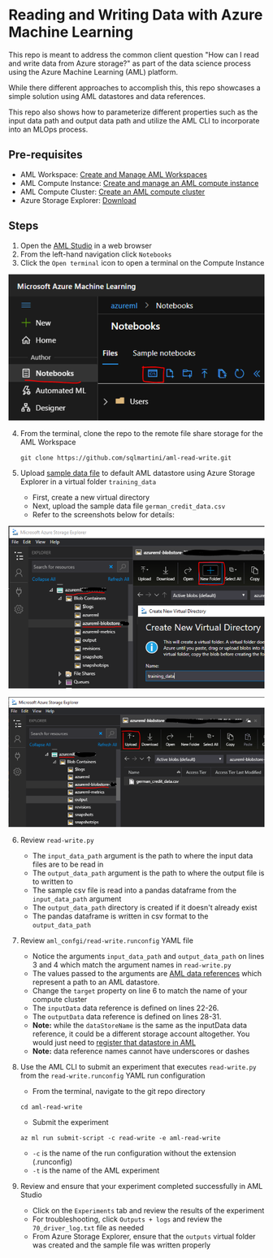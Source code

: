 # Reading and Writing Data with Azure Machine Learning

This repo is meant to address the common client question "How can I read and write data from Azure storage?" as part of the data science process using the Azure Machine Learning (AML) platform.

While there different approaches to accomplish this, this repo showcases a simple solution using AML datastores and data references.  

This repo also shows how to parameterize different properties such as the input data path and output data path and utilize the AML CLI to incorporate into an MLOps process.

## Pre-requisites

* AML Workspace: [Create and Manage AML Workspaces](https://docs.microsoft.com/en-us/azure/machine-learning/how-to-manage-workspace?tabs=azure-portal)
* AML Compute Instance: [Create and manage an AML compute instance](https://docs.microsoft.com/en-us/azure/machine-learning/how-to-create-manage-compute-instance?tabs=azure-studio)
* AML Compute Cluster: [Create an AML compute cluster](https://docs.microsoft.com/en-us/azure/machine-learning/how-to-create-attach-compute-cluster?tabs=python)
* Azure Storage Explorer:  [Download](https://azure.microsoft.com/en-us/features/storage-explorer/)

## Steps

1.  Open the [AML Studio](https://ml.azure.com) in a web browser
2.  From the left-hand navigation click `Notebooks`
3.  Click the `Open terminal` icon to open a terminal on the Compute Instance

![alt text](media/open-terminal.PNG "Open terminal")

4.  From the terminal, clone the repo to the remote file share storage for the AML Workspace

    ```
    git clone https://github.com/sqlmartini/aml-read-write.git
    ```
5.  Upload [sample data file](/german_credit_data.csv) to default AML datastore using Azure Storage Explorer in a virtual folder `training_data`
    * First, create a new virtual directory
    * Next, upload the sample data file `german_credit_data.csv`
    * Refer to the screenshots below for details:

![alt text](media/create-virtual-directory.PNG "Create virtual directory")

    

![alt text](media/upload-sample-data.PNG "Upload sample data file")

6.  Review `read-write.py`
    * The `input_data_path` argument is the path to where the input data files are to be read in
    * The `output_data_path` argument is the path to where the output file is to written to
    * The sample csv file is read into a pandas dataframe from the `input_data_path` argument
    * The `output_data_path` directory is created if it doesn't already exist
    * The pandas dataframe is written in csv format to the `output_data_path`

6.  Review `aml_confgi/read-write.runconfig` YAML file
    * Notice the arguments `input_data_path` and `output_data_path` on lines 3 and 4 which match the argument names in `read-write.py`
    * The values passed to the arguments are [AML data references](https://docs.microsoft.com/en-us/python/api/azureml-core/azureml.data.data_reference.datareference?view=azure-ml-py) which represent a path to an AML datastore.  
    * Change the `target` property on line 6 to match the name of your compute cluster
    * The `inputData` data reference is defined on lines 22-26.
    * The `outputData` data reference is defined on lines 28-31.  
    * **Note:** while the `dataStoreName` is the same as the inputData data reference, it could be a different storage account altogether.  You would just need to [register that datastore in AML](https://docs.microsoft.com/en-us/azure/machine-learning/how-to-access-data#create-and-register-datastores)
    * **Note:** data reference names cannot have underscores or dashes

7.  Use the AML CLI to submit an experiment that executes `read-write.py` from the `read-write.runconfig` YAML run configuration
    * From the terminal, navigate to the git repo directory
    ```
    cd aml-read-write
    ```
    * Submit the experiment
    ```
    az ml run submit-script -c read-write -e aml-read-write
    ```
    * `-c` is the name of the run configuration without the extension (.runconfig)
    * `-t` is the name of the AML experiment 

8.  Review and ensure that your experiment completed successfully in AML Studio
    * Click on the `Experiments` tab and review the results of the experiment
    * For troubleshooting, click `Outputs + logs` and review the `70_driver_log.txt` file as needed
    * From Azure Storage Explorer, ensure that the `outputs` virtual folder was created and the sample file was written properly